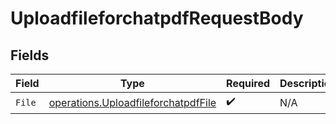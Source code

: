 # UploadfileforchatpdfRequestBody


## Fields

| Field                                                                                             | Type                                                                                              | Required                                                                                          | Description                                                                                       |
| ------------------------------------------------------------------------------------------------- | ------------------------------------------------------------------------------------------------- | ------------------------------------------------------------------------------------------------- | ------------------------------------------------------------------------------------------------- |
| `File`                                                                                            | [operations.UploadfileforchatpdfFile](../../../pkg/models/operations/uploadfileforchatpdffile.md) | :heavy_check_mark:                                                                                | N/A                                                                                               |